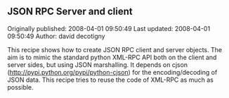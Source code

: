 ## JSON RPC Server and client

Originally published: 2008-04-01 09:50:49
Last updated: 2008-04-01 09:50:49
Author: david decotigny

This recipe shows how to create JSON RPC client and server objects. The aim is to mimic the standard python XML-RPC API both on the client and server sides, but using JSON marshalling. It depends on cjson (http://pypi.python.org/pypi/python-cjson) for the encoding/decoding of JSON data. This recipe tries to reuse the code of XML-RPC as much as possible.